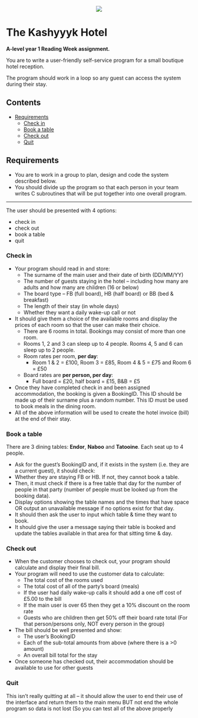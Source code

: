 <p align="center">
  <img src="../../../common-assets/blob/main/images/bhasvic/bhasvic-rect-hills-text-small.png?raw=true">
</p>

# The Kashyyyk Hotel <!-- omit in toc -->

**A-level year 1 Reading Week assignment.**

You are to write a user-friendly self-service program for a small boutique hotel reception.

The program should work in a loop so any guest can access the system during their stay.

## Contents <!-- omit in toc -->

- [Requirements](#requirements)
    - [Check in](#check-in)
    - [Book a table](#book-a-table)
    - [Check out](#check-out)
    - [Quit](#quit)

## Requirements

- You are to work in a group to plan, design and code the system described below.
- You should divide up the program so that each person in your team writes C subroutines that will be put together into one overall program.

---

The user should be presented with 4 options:

- check in
- check out
- book a table
- quit

### Check in

- Your program should read in and store:
  - The surname of the main user and their date of birth (DD/MM/YY)
  - The number of guests staying in the hotel – including how many are adults and how many are children (16 or below)
  - The board type – FB (full board), HB (half board) or BB (bed & breakfast)
  - The length of their stay (in whole days)
  - Whether they want a daily wake-up call or not
- It should give them a choice of the available rooms and display the prices of each room so that the user can make their choice.
  - There are 6 rooms in total. Bookings may consist of more than one room.
  - Rooms 1, 2 and 3 can sleep up to 4 people. Rooms 4, 5 and 6 can sleep up to 2 people.
  - Room rates per room, **per day**:
    - Room 1 & 2 = £100, Room 3 = £85, Room 4 & 5 = £75 and Room 6 = £50
  - Board rates are **per person, per day**:
    - Full board = £20, half board = £15, B&B = £5
- Once they have completed check in and been assigned accommodation, the booking is given a BookingID. This ID should be made up of their surname plus a random number. This ID must be used to book meals in the dining room.
- All of the above information will be used to create the hotel invoice (bill) at the end of their stay.

### Book a table

There are 3 dining tables: **Endor**, **Naboo** and **Tatooine**. Each seat up to 4 people. 

- Ask for the guest’s BookingID and, if it exists in the system (i.e. they are a current guest), it should check:
- Whether they are staying FB or HB. If not, they cannot book a table.
- Then, it must check if there is a free table that day for the number of people in that party (number of people must be looked up from the booking data).
- Display options showing the table names and the times that have space OR output an unavailable message if no options exist for that day.
- It should then ask the user to input which table & time they want to book.
- It should give the user a message saying their table is booked and update the tables available in that area for that sitting time & day.

### Check out

- When the customer chooses to check out, your program should calculate and display their final bill.
- Your program will need to use the customer data to calculate:
  - The total cost of the rooms used
  - The total cost of all of the party’s board (meals)
  - If the user had daily wake-up calls it should add a one off cost of £5.00 to the bill
  - If the main user is over 65 then they get a 10% discount on the room rate
  - Guests who are children then get 50% off their board rate total (For that person/persons only, NOT every person in the group)
- The bill should be well presented and show:
  - The user’s BookingID
  - Each of the sub-total amounts from above (where there is a >0 amount)
  - An overall bill total for the stay
- Once someone has checked out, their accommodation should be available to use for other guests

### Quit

This isn’t really quitting at all – it should allow the user to end their use of the interface and return them to the main menu BUT not end the whole program so data is not lost (So you can test all of the above properly